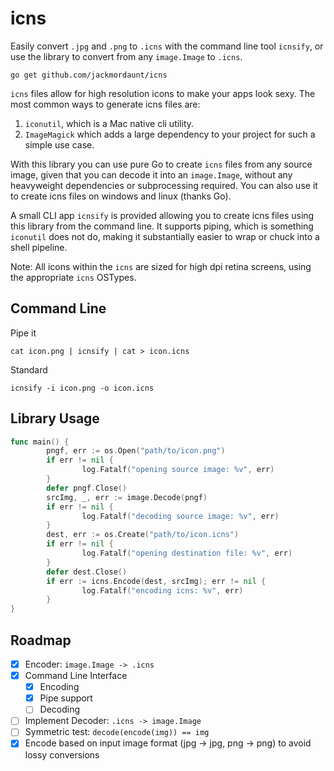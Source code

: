 # icns

Easily convert `.jpg` and `.png` to `.icns` with the command line tool `icnsify`, or use the library to convert from any `image.Image` to `.icns`.

`go get github.com/jackmordaunt/icns`

`icns` files allow for high resolution icons to make your apps look sexy. The most common ways to generate icns files are:

1. `iconutil`, which is a Mac native cli utility.
2. `ImageMagick` which adds a large dependency to your project for such a simple use case.

With this library you can use pure Go to create `icns` files from any source image, given that you can decode it into an `image.Image`, without any heavyweight dependencies or subprocessing required. You can also use it to create icns files on windows and linux (thanks Go).

A small CLI app `icnsify` is provided allowing you to create icns files using this library from the command line. It supports piping, which is something `iconutil` does not do, making it substantially easier to wrap or chuck into a shell pipeline.

Note: All icons within the `icns` are sized for high dpi retina screens, using the appropriate `icns` OSTypes.

## Command Line

Pipe it

`cat icon.png | icnsify | cat > icon.icns`

Standard

`icnsify -i icon.png -o icon.icns`

## Library Usage

```go
func main() {
        pngf, err := os.Open("path/to/icon.png")
        if err != nil {
                log.Fatalf("opening source image: %v", err)
        }
        defer pngf.Close()
        srcImg, _, err := image.Decode(pngf)
        if err != nil {
                log.Fatalf("decoding source image: %v", err)
        }
        dest, err := os.Create("path/to/icon.icns")
        if err != nil {
                log.Fatalf("opening destination file: %v", err)
        }
        defer dest.Close()
        if err := icns.Encode(dest, srcImg); err != nil {
                log.Fatalf("encoding icns: %v", err)
        }
}
```

## Roadmap

* [x] Encoder: `image.Image -> .icns`
* [x] Command Line Interface
  * [x] Encoding
  * [x] Pipe support
  * [ ] Decoding
* [ ] Implement Decoder: `.icns -> image.Image`
* [ ] Symmetric test: `decode(encode(img)) == img`
* [x] Encode based on input image format (jpg -> jpg, png -> png) to avoid lossy conversions
